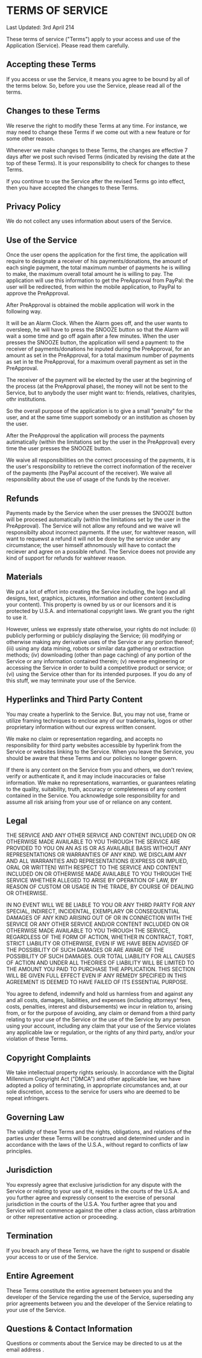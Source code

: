 # TERMS OF SERVICE

Last Updated: 3rd April 214

These terms of service ("Terms") apply to your access and use of the Application (Service). Please read them carefully.

## Accepting these Terms

If you access or use the Service, it means you agree to be bound by all of the terms below. So, before you use the Service, please read all of the terms. 

## Changes to these Terms

We reserve the right to modify these Terms at any time. For instance, we may need to change these Terms if we come out with a new feature or for some other reason.

Whenever we make changes to these Terms, the changes are effective 7 days after we post such revised Terms (indicated by revising the date at the top of these Terms). It is your responsibility to check for changes to these Terms.

If you continue to use the Service after the revised Terms go into effect, then you have accepted the changes to these Terms.

## Privacy Policy

We do not collect any uses information about users of the Service.

## Use of the Service
Once the user opens the application for the first time, the application will require to designate a receiver of his payments/donations, the amount of each single payment, the total maximum number of payments he is willing to make, the maximum overall total amount he is willing to pay.
The application will use this information to get the PreApproval from PayPal: the user will be redirected, from within the mobile application, to PayPal to approve the PreApproval.

After PreApproval is obtained the mobile application will work in the following way.

It will be an Alarm Clock.
When the Alarm goes off, and the user wants to oversleep, he will have to press the SNOOZE button so that the Alarm will wait a some time and go off again after a few minutes.
When the user presses the SNOOZE button, the application will send a payment: to the receiver of payments/donations he inputed during the PreApproval, for an amount as set in the PreApproval, for a total maximum number of payments as set in te the PreApproval, for a maximum overall payment as set in the PreApproval. 

The receiver of the payment will be elected by the user at the beginning of the process (at the PreApproval phase), the money will not be sent to the Service, but to anybody the user might want to: friends, relatives, charityies, othr institutions.

So the overall purpose of the application is to give a small "penalty" for the user, and at the same time support somebody or an institution as chosen by the user.

After the PreApproval the application will process the payments autimatically (within the limitations set by the user in the PreApproval) every time the user presses the SNOOZE button.

We waive all responsibilities on the correct processing of the payments, it is the user's responsibility to retrieve the correct inoformation of the receiver of the payments (the PayPal account of the receiver). We waive all responsibility about the use of usage of the funds by the receiver.

## Refunds 

Payments made by the Service when the user presses the SNOOZE button will be procesed automatically (within the limitations set by the user in the PreApproval).
The Service will not allow any refound and we waive wll responsibilty about incorrect payments.
If the user, for wahtever reason, will want to requewst a refund it will not be done by the service under any circumstance; the user himself athnomously will have to contact the reciever and agree on a possible refund. 
The Service doees not provide any kind of support for refunds for wahtever reason. 

## Materials

We put a lot of effort into creating the Service including, the logo and all designs, text, graphics, pictures, information and other content (excluding your content). This property is owned by us or our licensors and it is protected by U.S.A. and international copyright laws. We grant you the right to use it.

However, unless we expressly state otherwise, your rights do not include: (i) publicly performing or publicly displaying the Service; (ii) modifying or otherwise making any derivative uses of the Service or any portion thereof; (iii) using any data mining, robots or similar data gathering or extraction methods; (iv) downloading (other than page caching) of any portion of the Service or any information contained therein; (v) reverse engineering or accessing the Service in order to build a competitive product or service; or (vi) using the Service other than for its intended purposes. If you do any of this stuff, we may terminate your use of the Service.

## Hyperlinks and Third Party Content

You may create a hyperlink to the Service. But, you may not use, frame or utilize framing techniques to enclose any of our trademarks, logos or other proprietary information without our express written consent.

We make no claim or representation regarding, and accepts no responsibility for third party websites accessible by hyperlink from the Service or websites linking to the Service. When you leave the Service, you should be aware that these Terms and our policies no longer govern.

If there is any content on the Service from you and others, we don't review, verify or authenticate it, and it may include inaccuracies or false information. We make no representations, warranties, or guarantees relating to the quality, suitability, truth, accuracy or completeness of any content contained in the Service. You acknowledge sole responsibility for and assume all risk arising from your use of or reliance on any content.

## Legal

THE SERVICE AND ANY OTHER SERVICE AND CONTENT INCLUDED ON OR OTHERWISE MADE AVAILABLE TO YOU THROUGH THE SERVICE ARE PROVIDED TO YOU ON AN AS IS OR AS AVAILABLE BASIS WITHOUT ANY REPRESENTATIONS OR WARRANTIES OF ANY KIND. WE DISCLAIM ANY AND ALL WARRANTIES AND REPRESENTATIONS (EXPRESS OR IMPLIED, ORAL OR WRITTEN) WITH RESPECT TO THE SERVICE AND CONTENT INCLUDED ON OR OTHERWISE MADE AVAILABLE TO YOU THROUGH THE SERVICE WHETHER ALLEGED TO ARISE BY OPERATION OF LAW, BY REASON OF CUSTOM OR USAGE IN THE TRADE, BY COURSE OF DEALING OR OTHERWISE.

IN NO EVENT WILL WE BE LIABLE TO YOU OR ANY THIRD PARTY FOR ANY SPECIAL, INDIRECT, INCIDENTAL, EXEMPLARY OR CONSEQUENTIAL DAMAGES OF ANY KIND ARISING OUT OF OR IN CONNECTION WITH THE SERVICE OR ANY OTHER SERVICE AND/OR CONTENT INCLUDED ON OR OTHERWISE MADE AVAILABLE TO YOU THROUGH THE SERVICE, REGARDLESS OF THE FORM OF ACTION, WHETHER IN CONTRACT, TORT, STRICT LIABILITY OR OTHERWISE, EVEN IF WE HAVE BEEN ADVISED OF THE POSSIBILITY OF SUCH DAMAGES OR ARE AWARE OF THE POSSIBILITY OF SUCH DAMAGES. OUR TOTAL LIABILITY FOR ALL CAUSES OF ACTION AND UNDER ALL THEORIES OF LIABILITY WILL BE LIMITED TO THE AMOUNT YOU PAID TO PURCHASE THE APPLICATION. THIS SECTION WILL BE GIVEN FULL EFFECT EVEN IF ANY REMEDY SPECIFIED IN THIS AGREEMENT IS DEEMED TO HAVE FAILED OF ITS ESSENTIAL PURPOSE.

You agree to defend, indemnify and hold us harmless from and against any and all costs, damages, liabilities, and expenses (including attorneys' fees, costs, penalties, interest and disbursements) we incur in relation to, arising from, or for the purpose of avoiding, any claim or demand from a third party relating to your use of the Service or the use of the Service by any person using your account, including any claim that your use of the Service violates any applicable law or regulation, or the rights of any third party, and/or your violation of these Terms.

## Copyright Complaints

We take intellectual property rights seriously. In accordance with the Digital Millennium Copyright Act ("DMCA") and other applicable law, we have adopted a policy of terminating, in appropriate circumstances and, at our sole discretion, access to the service for users who are deemed to be repeat infringers. 

## Governing Law

The validity of these Terms and the rights, obligations, and relations of the parties under these Terms will be construed and determined under and in accordance with the laws of the U.S.A., without regard to conflicts of law principles.

## Jurisdiction

You expressly agree that exclusive jurisdiction for any dispute with the Service or relating to your use of it, resides in the courts of the U.S.A. and you further agree and expressly consent to the exercise of personal jurisdiction in the courts of the U.S.A. You further agree that you and Service will not commence against the other a class action, class arbitration or other representative action or proceeding.

## Termination

If you breach any of these Terms, we have the right to suspend or disable your access to or use of the Service.

## Entire Agreement

These Terms constitute the entire agreement between you and the developer of the Service regarding the use of the Service, superseding any prior agreements between you and the developer of the Service relating to your use of the Service.

## Questions & Contact Information

Questions or comments about the Service may be directed to us at the email address .

